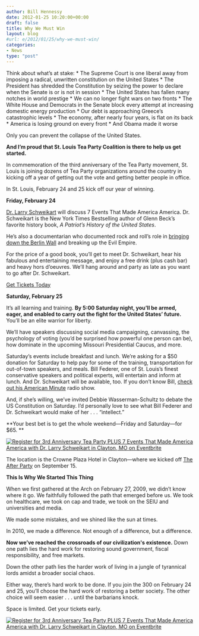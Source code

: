 ```yaml
---
author: Bill Hennessy
date: 2012-01-25 10:20:00+00:00
draft: false
title: Why We Must Win
layout: blog
#url: e/2012/01/25/why-we-must-win/
categories:
- News
type: "post"
---
```


Think about what’s at stake:   * The Supreme Court is one liberal away from imposing a radical, unwritten constitution on the United States    * The President has shredded the Constitution by seizing the power to declare when the Senate is or is not in session    * The United States has fallen many notches in world prestige    * We can no longer fight wars on two fronts    * The White House and Democrats in the Senate block every attempt at increasing domestic energy production    * Our debt is approaching Greece’s catastrophic levels    * The economy, after nearly four years, is flat on its back    * America is losing ground on every front    * And Obama made it worse

Only you can prevent the collapse of the United States. 

**And I’m proud that St. Louis Tea Party Coalition is there to help us get started.**

In commemoration of the third anniversary of the Tea Party movement, St. Louis is joining dozens of Tea Party organizations around the country in kicking off a year of getting out the vote and getting better people in office.

In St. Louis, February 24 and 25 kick off our year of winning.

**Friday, February 24**

[Dr. Larry Schweikart](https://www.patriotshistoryusa.com/) will discuss 7 Events That Made America America. Dr. Schweikart is the New York Times Bestselling author of Glenn Beck’s favorite history book, _A Patriot’s History of the United States_.

He’s also a documentarian who documented rock and roll’s role in [bringing down the Berlin Wall](https://www.rockinthewall.com/) and breaking up the Evil Empire.

For the price of a good book, you’ll get to meet Dr. Schweikart, hear his fabulous and entertaining message, and enjoy a free drink (plus cash bar) and heavy hors d’oeuvres. We’ll hang around and party as late as you want to go after Dr. Schweikart.

[Get Tickets Today](https://www.eventbrite.com/event/2760945061?ref=elink)

**Saturday, February 25**

It’s all learning and training. **By 5:00 Saturday night, you’ll be armed, eager, and enabled to carry out the fight for the United States’ future.** You’ll be an elite warrior for liberty. 

We’ll have speakers discussing social media campaigning, canvassing, the psychology of voting (you’d be surprised how powerful one person can be), how dominate in the upcoming Missouri Presidential Caucus, and more. 

Saturday’s events include breakfast and lunch. We’re asking for a $50 donation for Saturday to help pay for some of the training, transportation for out-of-town speakers, and meals. Bill Federer, one of St. Louis’s finest conservative speakers and political experts, will entertain and inform at lunch. And Dr. Schweikart will be available, too. If you don’t know Bill, [check out his American Minute](https://www.americanminute.com/) radio show.

And, if she’s willing, we’ve invited Debbie Wasserman-Schultz to debate the US Constitution on Saturday. I’d personally love to see what Bill Federer and Dr. Schweikart would make of her . . . “intellect.”

**Your best bet is to get the whole weekend—Friday and Saturday—for $65. **

[![Register for 3rd Anniversary Tea Party PLUS
7 Events That Made America America with Dr. Larry Schweikart in Clayton, MO  on Eventbrite](https://www.eventbrite.com/registerbutton?eid=2760945061)
](https://www.eventbrite.com/event/2760945061?ref=ebtn)  

The location is the Crowne Plaza Hotel in Clayton—where we kicked off [The After Party](https://dev.stlouisteaparty.com/category/the-after-party/) on September 15. 

**This Is Why We Started This Thing**

When we first gathered at the Arch on February 27, 2009, we didn’t know where it go. We faithfully followed the path that emerged before us. We took on healthcare, we took on cap and trade, we took on the SEIU and universities and media.

We made some mistakes, and we shined like the sun at times. 

In 2010, we made a difference. Not enough of a difference, but a difference. 

**Now we’ve reached the crossroads of our civilization's existence.** Down one path lies the hard work for restoring sound government, fiscal responsibility, and free markets.

Down the other path lies the harder work of living in a jungle of tyrannical lords amidst a broader social chaos.

Either way, there’s hard work to be done. If you join the 300 on February 24 and 25, you’ll choose the hard work of restoring a better society. The other choice will seem easier . . . until the barbarians knock.

Space is limited. Get your tickets early.

[![Register for 3rd Anniversary Tea Party PLUS
7 Events That Made America America with Dr. Larry Schweikart in Clayton, MO  on Eventbrite](https://www.eventbrite.com/registerbutton?eid=2760945061)
](https://www.eventbrite.com/event/2760945061?ref=ebtn)
